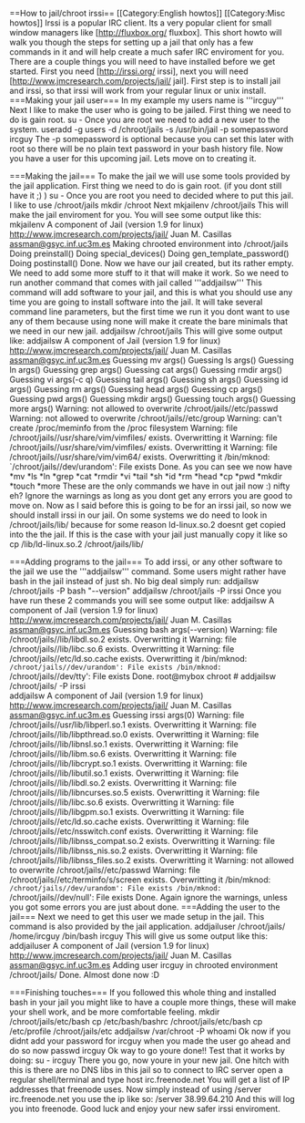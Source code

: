 ==How to jail/chroot irssi==
[[Category:English howtos]]
[[Category:Misc howtos]]
Irssi is a popular IRC client. Its a very popular client for small window managers like [http://fluxbox.org/ fluxbox]. This short howto will walk you though the steps for setting up a jail that only has a few commands in it and will help create a much safer IRC enviroment for you. There are a couple things you will need to have installed before we get started. First you need [http://irssi.org/ irssi], next you will need [http://www.jmcresearch.com/projects/jail/ jail]. First step is to install jail and irssi, so that irssi will work from your regular linux or unix install.
===Making your jail user===
In my example my users name is '''ircguy''' Next I like to make the user who is going to be jailed. First thing we need to do is gain root.
  su -
Once you are root we need to add a new user to the system.
   useradd -g users -d /chroot/jails -s /usr/bin/jail -p somepassword ircguy 
The -p somepassword is optional because you can set this later with root so there will be no plain text password in your bash history file. Now you have a user for this upcoming jail. Lets move on to creating it.

===Making the jail===
To make the jail we will use some tools provided by the jail application. First thing we need to do is gain root. (if you dont still have it ;) )
  su -
Once you are root you need to decided where to put this jail. I like to use /chroot/jails
  mkdir /chroot
Next 
  mkjailenv /chroot/jails
This will make the jail enviroment for you. You will see some output like this:
  mkjailenv
  A component of Jail (version 1.9 for linux)
  http://www.jmcresearch.com/projects/jail/
  Juan M. Casillas <assman@gsyc.inf.uc3m.es>
  Making chrooted environment into /chroot/jails
        Doing preinstall()
        Doing special_devices()
        Doing gen_template_password()
        Doing postinstall()
  Done.
Now we have our jail created, but its rather empty. We need to add some more stuff to it that will make it work. So we need to run another command that comes with jail called '''addjailsw''' This command will add software to your jail, and this is what you should use any time you are going to install software into the jail. It will take several command line parameters, but the first time we run it you dont want to use any of them because using none will make it create the bare minimals that we need in our new jail.
  addjailsw /chroot/jails
This will give some output like:
  addjailsw
  A component of Jail (version 1.9 for linux)
  http://www.jmcresearch.com/projects/jail/
  Juan M. Casillas <assman@gsyc.inf.uc3m.es>
  Guessing mv args()
  Guessing ls args()
  Guessing ln args()
  Guessing grep args()
  Guessing cat args()
  Guessing rmdir args()
  Guessing vi args(-c q)
  Guessing tail args()
  Guessing sh args()
  Guessing id args()
  Guessing rm args()
  Guessing head args()
  Guessing cp args()
  Guessing pwd args()
  Guessing mkdir args()
  Guessing touch args()
  Guessing more args()
  Warning: not allowed to overwrite /chroot/jails//etc/passwd
  Warning: not allowed to overwrite /chroot/jails//etc/group
  Warning: can't create /proc/meminfo from the /proc filesystem
  Warning: file /chroot/jails//usr/share/vim/vimfiles/ exists. Overwritting it
  Warning: file /chroot/jails//usr/share/vim/vimfiles/ exists. Overwritting it
  Warning: file /chroot/jails//usr/share/vim/vim64/ exists. Overwritting it
  /bin/mknod: `/chroot/jails//dev/urandom': File exists 
  Done.
As you can see we now have 
*mv
*ls
*ln
*grep
*cat
*rmdir
*vi
*tail
*sh
*id
*rm
*head
*cp
*pwd
*mkdir
*touch
*more
These are the only commands we have in out jail now :) nifty eh? Ignore the warnings as long as you dont get any errors you are good to move on. Now as I said before this is going to be for an irssi jail, so now we should install irssi in our jail. On some systems we do need to look in /chroot/jails/lib/ because for some reason ld-linux.so.2 doesnt get copied into the the jail. If this is the case with your jail just manually copy it like so
  cp /lib/ld-linux.so.2 /chroot/jails/lib/

===Adding programs to the jail===
To add irssi, or any other software to the jail we use the '''addjailsw''' command. Some users might rather have bash in the jail instead of just sh. No big deal simply run:
  addjailsw /chroot/jails -P bash "--version"
  addjailsw /chroot/jails -P irssi
Once you have run these 2 commands you will see some output like:
  addjailsw
  A component of Jail (version 1.9 for linux)
  http://www.jmcresearch.com/projects/jail/
  Juan M. Casillas <assman@gsyc.inf.uc3m.es>
  Guessing bash args(--version)
  Warning: file /chroot/jails//lib/libdl.so.2 exists. Overwritting it
  Warning: file /chroot/jails//lib/libc.so.6 exists. Overwritting it
  Warning: file /chroot/jails//etc/ld.so.cache exists. Overwritting it
  /bin/mknod: `/chroot/jails//dev/urandom': File exists
  /bin/mknod: `/chroot/jails//dev/tty': File exists
  Done.
  root@mybox chroot # addjailsw /chroot/jails/ -P irssi           
  addjailsw
  A component of Jail (version 1.9 for linux)
  http://www.jmcresearch.com/projects/jail/
  Juan M. Casillas <assman@gsyc.inf.uc3m.es>
  Guessing irssi args(0)
  Warning: file /chroot/jails//usr/lib/libperl.so.1 exists. Overwritting it
  Warning: file /chroot/jails//lib/libpthread.so.0 exists. Overwritting it
  Warning: file /chroot/jails//lib/libnsl.so.1 exists. Overwritting it
  Warning: file /chroot/jails//lib/libm.so.6 exists. Overwritting it
  Warning: file /chroot/jails//lib/libcrypt.so.1 exists. Overwritting it
  Warning: file /chroot/jails//lib/libutil.so.1 exists. Overwritting it
  Warning: file /chroot/jails//lib/libdl.so.2 exists. Overwritting it
  Warning: file /chroot/jails//lib/libncurses.so.5 exists. Overwritting it
  Warning: file /chroot/jails//lib/libc.so.6 exists. Overwritting it
  Warning: file /chroot/jails//lib/libgpm.so.1 exists. Overwritting it
  Warning: file /chroot/jails//etc/ld.so.cache exists. Overwritting it
  Warning: file /chroot/jails//etc/nsswitch.conf exists. Overwritting it
  Warning: file /chroot/jails//lib/libnss_compat.so.2 exists. Overwritting it
  Warning: file /chroot/jails//lib/libnss_nis.so.2 exists. Overwritting it
  Warning: file /chroot/jails//lib/libnss_files.so.2 exists. Overwritting it
  Warning: not allowed to overwrite /chroot/jails//etc/passwd 
  Warning: file /chroot/jails//etc/terminfo/s/screen exists. Overwritting it
  /bin/mknod: `/chroot/jails//dev/urandom': File exists
  /bin/mknod: `/chroot/jails//dev/null': File exists
  Done.
Again ignore the warnings, unless you got some errors you are just about done.
===Adding the user to the jail===
Next we need to get this user we made setup in the jail. This command is also provided by the jail application.
  addjailuser /chroot/jails/ /home/ircguy /bin/bash ircguy
This will give us some output like this:
  addjailuser
  A component of Jail (version 1.9 for linux)
  http://www.jmcresearch.com/projects/jail/
  Juan M. Casillas <assman@gsyc.inf.uc3m.es>
  Adding user ircguy in chrooted environment /chroot/jails/
  Done.
Almost done now :D

===Finishing touches===
If you followed this whole thing and installed bash in your jail you might like to have a couple more things, these will make your shell work, and be more comfortable feeling.
  mkdir /chroot/jails/etc/bash 
  cp /etc/bash/bashrc /chroot/jails/etc/bash
  cp /etc/profile /chroot/jails/etc
  addjailsw /var/chroot -P whoami 
Ok now if you didnt add your password for ircguy when you made the user go ahead and do so now
  passwd ircguy
Ok way to go youre done!!  Test that it works by doing:
  su - ircguy
There you go, now youre in your new jail. One hitch with this is there are no DNS libs in this jail so to connect to IRC server open a regular shell/terminal and type 
  host irc.freenode.net
You will get a list of IP addresses that freenode uses. Now simply instead of using /server irc.freenode.net you use the ip like so:
  /server 38.99.64.210 
And this will log you into freenode. Good luck and enjoy your new safer irssi enviroment.